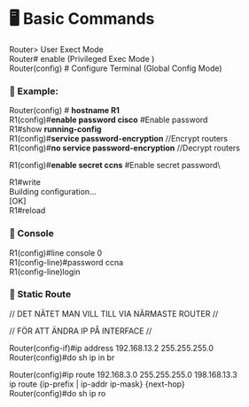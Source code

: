 # 🖥️ Basic Commands
Router> User Exect Mode\
Router# enable (Privileged Exec Mode )\
Router(config) # Configure Terminal (Global Config Mode)

### 🔀 Example:
Router(config) # **hostname R1**\
R1(config)#**enable password cisco** #Enable password\
R1#show **running-config** \
R1(config)#**service password-encryption** //Encrypt routers\
R1(config)#**no service password-encryption** //Decrypt routers

R1(config)#**enable secret ccns** #Enable secret password\

R1#write\
Building configuration...\
[OK]\
R1#reload

### 🔀 Console
R1(config)#line console 0\
R1(config-line)#password ccna\
R1(config-line)login

### 🔀 Static Route

// DET NÄTET MAN VILL TILL VIA NÄRMASTE ROUTER //

// FÖR ATT ÄNDRA IP PÅ INTERFACE //

Router(config-if)#ip address 192.168.13.2 255.255.255.0\
Router(config)#do sh ip in br

Router(config)#ip route 192.168.3.0 255.255.255.0 198.168.13.3\
ip route {ip-prefix | ip-addr ip-mask} {next-hop}\
Router(config)#do sh ip ro



